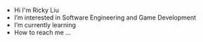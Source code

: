 - Hi I'm Ricky Liu
- I’m interested in Software Engineering and Game Development
- I’m currently learning 
- How to reach me ...

<!---
RickyLGH/RickyLGH is a ✨ special ✨ repository because its `README.md` (this file) appears on your GitHub profile.
You can click the Preview link to take a look at your changes.
--->
